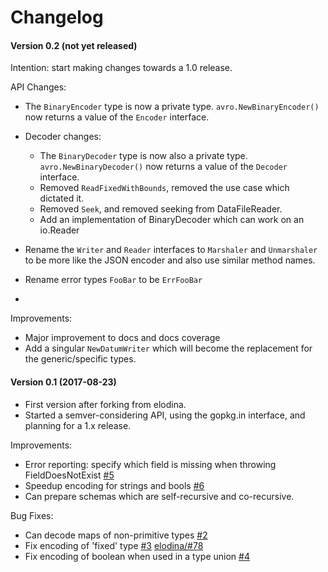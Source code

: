 # Changelog

#### Version 0.2 (not yet released)

Intention: start making changes towards a 1.0 release.

API Changes:
 - The `BinaryEncoder` type is now a private type. `avro.NewBinaryEncoder()` 
   now returns a value of the `Encoder` interface.
 - Decoder changes:
   
   - The `BinaryDecoder` type is now also a private type. `avro.NewBinaryDecoder()`
     now returns a value of the `Decoder` interface.
   - Removed `ReadFixedWithBounds`, removed the use case which dictated it.
   - Removed `Seek`, and removed seeking from DataFileReader.
   - Add an implementation of BinaryDecoder which can work on an io.Reader

 - Rename the `Writer` and `Reader` interfaces to `Marshaler` and `Unmarshaler` to
   be more like the JSON encoder and also use similar method names.
 - Rename error types `FooBar` to be `ErrFooBar`
 - 

Improvements:
 - Major improvement to docs and docs coverage
 - Add a singular `NewDatumWriter` which will become the replacement for the generic/specific types.


#### Version 0.1 (2017-08-23)

 - First version after forking from elodina.
 - Started a semver-considering API, using the gopkg.in interface, 
   and planning for a 1.x release.

Improvements:
 - Error reporting: specify which field is missing when throwing FieldDoesNotExist 
   [#5](https://github.com/go-avro/avro/pull/5)
 - Speedup encoding for strings and bools 
   [#6](https://github.com/go-avro/avro/pull/6)
 - Can prepare schemas which are self-recursive and co-recursive.

Bug Fixes:
 - Can decode maps of non-primitive types [#2](https://github.com/go-avro/avro/pull/2)
 - Fix encoding of 'fixed' type [#3](https://github.com/go-avro/avro/pull/3) [elodina/#78](https://github.com/elodina/go-avro/issues/78)
 - Fix encoding of boolean when used in a type union [#4](https://github.com/go-avro/avro/pull/4)